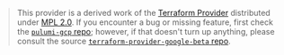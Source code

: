 > This provider is a derived work of the [Terraform Provider](https://github.com/hashicorp/terraform-provider-google-beta)
> distributed under [MPL 2.0](https://www.mozilla.org/en-US/MPL/2.0/). If you encounter a bug or missing feature,
> first check the [`pulumi-gcp` repo](https://github.com/pulumi/pulumi-gcp/issues); however, if that doesn't turn up anything,
> please consult the source [`terraform-provider-google-beta` repo](https://github.com/hashicorp/terraform-provider-google-beta/issues).
